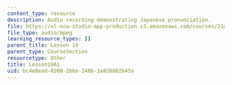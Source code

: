 ```yaml
---
content_type: resource
description: Audio recording demonstrating Japanese pronunciation.
file: https://ol-ocw-studio-app-production.s3.amazonaws.com/courses/21g-504-japanese-iv-spring-2009/bc4e8ead02082b6e248b1e826802b45a_Lesson19A1.mp3
file_type: audio/mpeg
learning_resource_types: []
parent_title: Lesson 19
parent_type: CourseSection
resourcetype: Other
title: Lesson19A1
uid: bc4e8ead-0208-2b6e-248b-1e826802b45a
---
```

